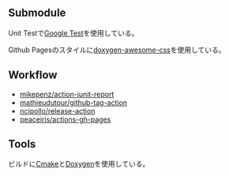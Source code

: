 ## Submodule
Unit Testで[Google Test]を使用している。

Github Pagesのスタイルに[doxygen-awesome-css]を使用している。

[Google Test]: https://github.com/google/googletest.git
[doxygen-awesome-css]: https://github.com/jothepro/doxygen-awesome-css.git

## Workflow
- [mikepenz/action-junit-report]
- [mathieudutour/github-tag-action]
- [ncipollo/release-action]
- [peaceiris/actions-gh-pages]

[mikepenz/action-junit-report]: https://github.com/mikepenz/action-junit-report
[mathieudutour/github-tag-action]: https://github.com/mathieudutour/github-tag-action
[ncipollo/release-action]: https://github.com/ncipollo/release-action
[peaceiris/actions-gh-pages]: https://github.com/peaceiris/actions-gh-pages

## Tools
ビルドに[Cmake]と[Doxygen]を使用している。

[Cmake]: https://cmake.org/
[Doxygen]: https://www.doxygen.nl/
